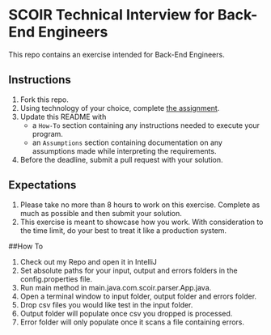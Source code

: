 # SCOIR Technical Interview for Back-End Engineers
This repo contains an exercise intended for Back-End Engineers.

## Instructions
1. Fork this repo.
1. Using technology of your choice, complete [the assignment](./Assignment.md).
1. Update this README with
    * a `How-To` section containing any instructions needed to execute your program.
    * an `Assumptions` section containing documentation on any assumptions made while interpreting the requirements.
1. Before the deadline, submit a pull request with your solution.

## Expectations
1. Please take no more than 8 hours to work on this exercise. Complete as much as possible and then submit your solution.
1. This exercise is meant to showcase how you work. With consideration to the time limit, do your best to treat it like a production system.


##How To
1. Check out my Repo and open it in IntelliJ
1. Set absolute paths for your input, output and errors folders in the config.properties file.
1. Run main method in main.java.com.scoir.parser.App.java.
1. Open a terminal window to input folder, output folder and errors folder.
1. Drop csv files you would like test in the input folder.
1. Output folder will populate once csv you dropped is processed.
1. Error folder will only populate once it scans a file containing errors.
